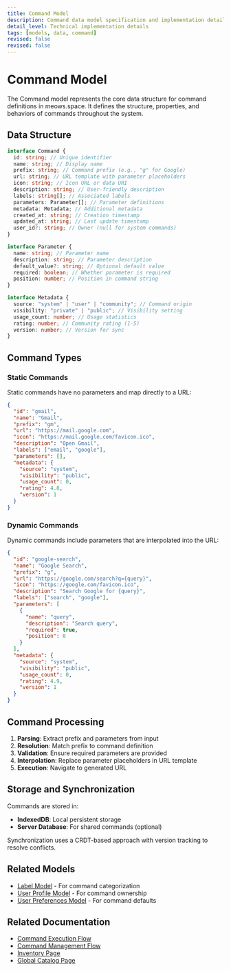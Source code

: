 ```yaml
---
title: Command Model
description: Command data model specification and implementation details
detail_level: Technical implementation details
tags: [models, data, command]
revised: false
revised: false
---
```


# Command Model

The Command model represents the core data structure for command definitions in meows.space. It defines the structure, properties, and behaviors of commands throughout the system.

## Data Structure

```typescript
interface Command {
  id: string; // Unique identifier
  name: string; // Display name
  prefix: string; // Command prefix (e.g., "g" for Google)
  url: string; // URL template with parameter placeholders
  icon: string; // Icon URL or data URI
  description: string; // User-friendly description
  labels: string[]; // Associated labels
  parameters: Parameter[]; // Parameter definitions
  metadata: Metadata; // Additional metadata
  created_at: string; // Creation timestamp
  updated_at: string; // Last update timestamp
  user_id?: string; // Owner (null for system commands)
}

interface Parameter {
  name: string; // Parameter name
  description: string; // Parameter description
  default_value?: string; // Optional default value
  required: boolean; // Whether parameter is required
  position: number; // Position in command string
}

interface Metadata {
  source: "system" | "user" | "community"; // Command origin
  visibility: "private" | "public"; // Visibility setting
  usage_count: number; // Usage statistics
  rating: number; // Community rating (1-5)
  version: number; // Version for sync
}
```

## Command Types

### Static Commands

Static commands have no parameters and map directly to a URL:

```json
{
  "id": "gmail",
  "name": "Gmail",
  "prefix": "gm",
  "url": "https://mail.google.com",
  "icon": "https://mail.google.com/favicon.ico",
  "description": "Open Gmail",
  "labels": ["email", "google"],
  "parameters": [],
  "metadata": {
    "source": "system",
    "visibility": "public",
    "usage_count": 0,
    "rating": 4.8,
    "version": 1
  }
}
```

### Dynamic Commands

Dynamic commands include parameters that are interpolated into the URL:

```json
{
  "id": "google-search",
  "name": "Google Search",
  "prefix": "g",
  "url": "https://google.com/search?q={query}",
  "icon": "https://google.com/favicon.ico",
  "description": "Search Google for {query}",
  "labels": ["search", "google"],
  "parameters": [
    {
      "name": "query",
      "description": "Search query",
      "required": true,
      "position": 0
    }
  ],
  "metadata": {
    "source": "system",
    "visibility": "public",
    "usage_count": 0,
    "rating": 4.9,
    "version": 1
  }
}
```

## Command Processing

1. **Parsing**: Extract prefix and parameters from input
2. **Resolution**: Match prefix to command definition
3. **Validation**: Ensure required parameters are provided
4. **Interpolation**: Replace parameter placeholders in URL template
5. **Execution**: Navigate to generated URL

## Storage and Synchronization

Commands are stored in:

- **IndexedDB**: Local persistent storage
- **Server Database**: For shared commands (optional)

Synchronization uses a CRDT-based approach with version tracking to resolve conflicts.

## Related Models

- [Label Model](label.md) - For command categorization
- [User Profile Model](user-profile.md) - For command ownership
- [User Preferences Model](user-preferences.md) - For command defaults

## Related Documentation

- [Command Execution Flow](../flows/command-execution.md)
- [Command Management Flow](../flows/command-management.md)
- [Inventory Page](../pages/inventory.md)
- [Global Catalog Page](../pages/global-catalog.md)
